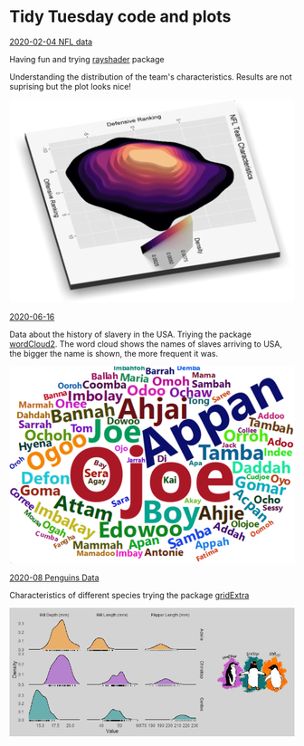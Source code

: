 # Tidy Tuesday code and plots

[2020-02-04 NFL data](https://github.com/ichisa/TidyTuesday/tree/master/2020-02-03-NFL)

Having fun and trying [rayshader](https://www.rayshader.com/) package

Understanding the distribution of the team's characteristics. Results are not suprising but the plot looks nice!

<img src="https://github.com/ichisa/TidyTuesday/blob/master/2020-02-03-NFL/team-characteristics-1.PNG" width="600" />


[2020-06-16](https://github.com/ichisa/TidyTuesday/tree/master/2020-06-16)

Data about the history of slavery in the USA. Triying the package [wordCloud2](https://cran.r-project.org/web/packages/wordcloud2/vignettes/wordcloud.html).
The word cloud shows the names of slaves arriving to USA, the bigger the name is shown, the more frequent it was. 

<img src=https://github.com/ichisa/TidyTuesday/blob/master/2020-06-16/plot.PNG width="600" />


[2020-08 Penguins Data](https://github.com/ichisa/TidyTuesday/tree/master/2020-08)

Characteristics of different species trying the package [gridExtra](https://cran.r-project.org/web/packages/gridExtra/vignettes/arrangeGrob.html)

<img src="https://github.com/ichisa/TidyTuesday/blob/master/2020-08/plot.jpeg" width="600" />
